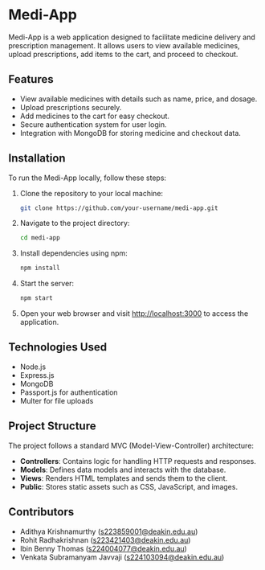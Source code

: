 # Medi-App

Medi-App is a web application designed to facilitate medicine delivery and prescription management. It allows users to view available medicines, upload prescriptions, add items to the cart, and proceed to checkout.

## Features

- View available medicines with details such as name, price, and dosage.
- Upload prescriptions securely.
- Add medicines to the cart for easy checkout.
- Secure authentication system for user login.
- Integration with MongoDB for storing medicine and checkout data.

## Installation

To run the Medi-App locally, follow these steps:

1. Clone the repository to your local machine:

   ```bash
   git clone https://github.com/your-username/medi-app.git
   ```

2. Navigate to the project directory:

   ```bash
   cd medi-app
   ```

3. Install dependencies using npm:

   ```bash
   npm install
   ```

4. Start the server:

   ```bash
   npm start
   ```

5. Open your web browser and visit [http://localhost:3000](http://localhost:3000) to access the application.

## Technologies Used

- Node.js
- Express.js
- MongoDB
- Passport.js for authentication
- Multer for file uploads

## Project Structure

The project follows a standard MVC (Model-View-Controller) architecture:

- **Controllers**: Contains logic for handling HTTP requests and responses.
- **Models**: Defines data models and interacts with the database.
- **Views**: Renders HTML templates and sends them to the client.
- **Public**: Stores static assets such as CSS, JavaScript, and images.

## Contributors

- Adithya Krishnamurthy (s223859001@deakin.edu.au)
- Rohit Radhakrishnan (s223421403@deakin.edu.au)
- lbin Benny Thomas (s224004077@deakin.edu.au)
- Venkata Subramanyam Javvaji (s224103094@deakin.edu.au)
